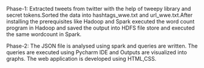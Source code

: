 Phase-1:
Extracted tweets from twitter with the help of tweepy library and secret tokens.Sorted the data into hashtags_wwe.txt and url_wwe.txt.After installing the prerequisites like Hadoop and Spark executed the word count program in Hadoop and saved the output into HDFS file store and executed the same wordcount in Spark.  

Phase-2:
The JSON file is analysed using spark and queries are written. The queries are executed using Pycharm IDE and Outputs are visualized into graphs. The web application is developed using HTML,CSS.
